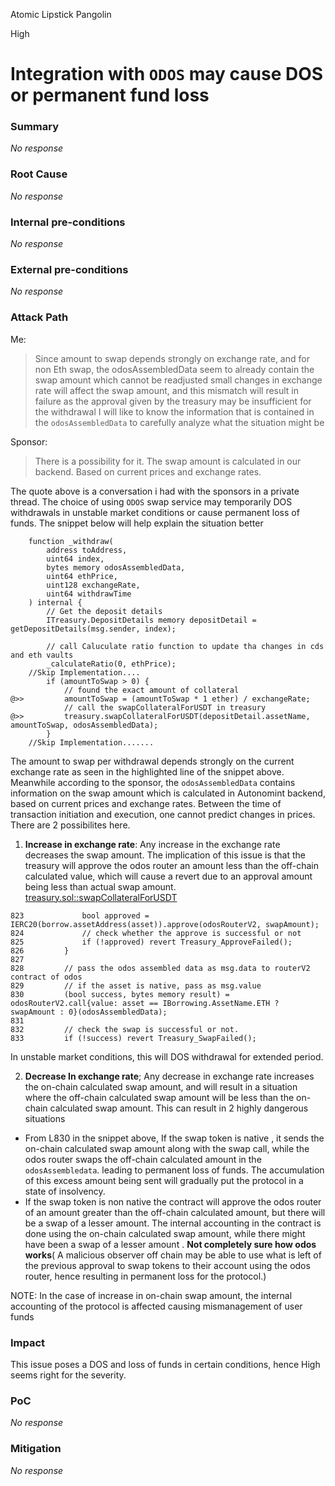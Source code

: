 Atomic Lipstick Pangolin

High

# Integration with `ODOS` may cause DOS or permanent fund loss

### Summary

_No response_

### Root Cause

_No response_

### Internal pre-conditions

_No response_

### External pre-conditions

_No response_

### Attack Path

Me:
> Since amount to swap depends strongly on exchange rate, and for non Eth swap, the odosAssembledData seem to already contain the swap amount which cannot be readjusted small changes in exchange rate will affect the swap amount, and this mismatch will result in failure as the approval given by the treasury may be insufficient for the withdrawal
I will like to know the information that is contained in the `odosAssembledData` to carefully analyze what the situation might be

Sponsor:
> There is a possibility for it.
The swap amount is calculated in our backend. Based on current prices and exchange rates.

The quote above is a conversation i had with the sponsors in a private thread.
The choice of using `ODOS` swap service may temporarily DOS withdrawals in unstable market conditions or cause permanent loss of funds. The snippet below will help explain the situation better 
```solidity
    function _withdraw(
        address toAddress,
        uint64 index,
        bytes memory odosAssembledData,
        uint64 ethPrice,
        uint128 exchangeRate,
        uint64 withdrawTime
    ) internal {
        // Get the deposit details
        ITreasury.DepositDetails memory depositDetail = getDepositDetails(msg.sender, index);

        // call Caluculate ratio function to update tha changes in cds and eth vaults
        _calculateRatio(0, ethPrice);
    //Skip Implementation....
        if (amountToSwap > 0) {
            // found the exact amount of collateral
@>>         amountToSwap = (amountToSwap * 1 ether) / exchangeRate;
            // call the swapCollateralForUSDT in treasury
@>>         treasury.swapCollateralForUSDT(depositDetail.assetName, amountToSwap, odosAssembledData);
        }
    //Skip Implementation.......
```

The amount to swap per withdrawal depends strongly on the current exchange rate as seen in the highlighted line of the snippet above. Meanwhile according to the sponsor, the `odosAssembledData`  contains information on the swap amount which  is calculated in Autonomint backend, based on current prices and exchange rates.
Between the time of transaction initiation and execution, one cannot predict changes in prices. There are 2 possibilites here. 
1. **Increase in exchange rate**: Any increase in the exchange rate decreases the swap amount. The implication of this issue is that the treasury will approve the odos router an amount less than the off-chain calculated value, which will cause a revert due to an approval amount being less than actual swap amount.
[treasury.sol::swapCollateralForUSDT](https://github.com/sherlock-audit/2024-11-autonomint/blob/0d324e04d4c0ca306e1ae4d4c65f0cb9d681751b/Blockchain/Blockchian/contracts/Core_logic/Treasury.sol#L804)
```solidity
823             bool approved = IERC20(borrow.assetAddress(asset)).approve(odosRouterV2, swapAmount);
824             // check whether the approve is successful or not
825             if (!approved) revert Treasury_ApproveFailed();
826         }
827 
828         // pass the odos assembled data as msg.data to routerV2 contract of odos
829         // if the asset is native, pass as msg.value
830         (bool success, bytes memory result) = odosRouterV2.call{value: asset == IBorrowing.AssetName.ETH ? swapAmount : 0}(odosAssembledData);
831 
832         // check the swap is successful or not.
833         if (!success) revert Treasury_SwapFailed();

```
In unstable market conditions, this will DOS withdrawal for extended period.

2. **Decrease In exchange rate**; Any decrease in exchange rate increases the on-chain calculated swap amount, and will result in a situation where the off-chain calculated swap amount will be less than the on-chain calculated swap amount. This can result in 2 highly dangerous situations
* From L830 in the snippet above, If the swap token is native , it sends the on-chain calculated swap amount along with the swap call, while the odos router swaps the off-chain calculated amount in the `odosAssembledata`. leading to permanent loss of funds. The accumulation of this excess amount being sent will gradually put the protocol in a state of insolvency.
* If the swap token is non native the contract will approve the odos router of an amount greater than the off-chain calculated amount, but there will be a swap of a lesser amount. The internal accounting in the contract is done using the on-chain calculated swap amount, while there might have been a swap of a lesser amount .
**Not completely sure how odos works**( A malicious observer off chain may be able to use what is left of the previous approval to swap tokens to their account using the odos router, hence resulting in permanent loss for the protocol.)

NOTE: In the case of increase in on-chain swap amount, the internal accounting of the protocol is affected causing mismanagement of user funds


### Impact

This issue poses a DOS and loss of funds in certain conditions, hence High seems right for the severity.

### PoC

_No response_

### Mitigation

_No response_